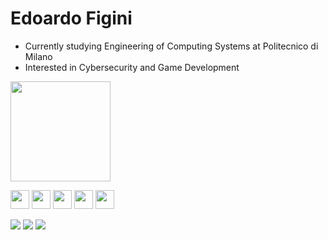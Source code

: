 # Edoardo Figini

- Currently studying Engineering of Computing Systems at Politecnico di Milano
- Interested in Cybersecurity and Game Development
<!-- - Instagram: [@edoardo_figini](https://www.instagram.com/edoardo_figini)-->

<!--
![](https://img.shields.io/badge/Python-FFD43B?style=flat&logo=python&logoColor=blue)
![](https://img.shields.io/badge/c-%2300599C.svg?style=flat&logo=c&logoColor=white)
![](https://img.shields.io/badge/C%23-239120?style=flat&logo=c-sharp&logoColor=white)
![](https://img.shields.io/badge/LaTeX-47A141?style=flat&logo=LaTeX&logoColor=white)
-->

<!-- img src="https://github-readme-stats.vercel.app/api?username=EdoardoFigini&show_icons=true">-->
<img height="160" src="https://github-readme-stats.vercel.app/api/top-langs/?username=EdoardoFigini&langs_count=5&layout=compact">
    
<img height=30 src="https://cdn.jsdelivr.net/gh/devicons/devicon/icons/c/c-original.svg"/> <img height=30 src="https://cdn.jsdelivr.net/gh/devicons/devicon/icons/python/python-original.svg"/> <img height=30 src="https://cdn.jsdelivr.net/gh/devicons/devicon/icons/csharp/csharp-original.svg"/> <img height=30 src="https://cdn.jsdelivr.net/gh/devicons/devicon/icons/linux/linux-original.svg"/> <img height=30 src="https://cdn.jsdelivr.net/gh/devicons/devicon/icons/unity/unity-original.svg"/>

![](https://komarev.com/ghpvc/?username=EdoardoFigini&style=flat&color=blueviolet)
![](https://img.shields.io/github/followers/EdoardoFigini?style=flat&color=blueviolet)
![](https://img.shields.io/github/stars/EdoardoFigini?style=flat&color=blueviolet)
